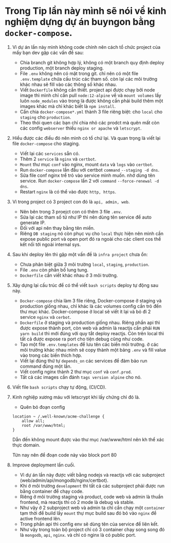# Trong Tip lần này mình sẽ nói về kinh nghiệm dựng dự án buyngon bằng `docker-compose`.

1. Vì dự án lần này mình không code chính nên cách tổ chức project của mấy bạn dev gặp các vấn đề sau:

   - Chia branch git không hợp lý, không có một branch quy định deploy production, một branch deploy staging.
   - File `.env` không nên có mặt trong git. chỉ nên có một file `.env.template` chứa cấu trúc các tham số. còn lại các môi trường khác nhau sẽ fill vào các thông số khác nhau.
   - Viết `Dockerfile` không cần thiết. project api được chạy bởi node image thì mình chỉ cần pull `node:12-alpine` về và `mount volumes` lấy luôn `node_modules` vào trong là được không cần phải build thêm một images khác mà chỉ khác biết là `npm install`.
   - Cần chia `docker-compose*.yml` thành 3 file riêng biệt: cho `local` cho `staging` cho `production`.
   - Theo thói quen các bạn chỉ chia nhỏ các prodct mà quên mất còn các config `webserver` thiếu `nginx or apache` và `letscrypt`.

2. Hiểu được các điều đó nên mình có tổ chứ lại. Và quan trọng là viết lại file `docker-compose` cho staging.

   - Viết lại các `services` sẵn có.
   - Thêm 2 `service` là `nginx` và `certbot`.
   - `Mount` thư mục `conf` vào nginx, mount `data` và `logs` vào `certbot`.
   - Run `docker-compose` lần đầu với certbot `command` `--staging -d dns`.
   - Sửa file conf nginx trể trỏ vào service mình muốn. nhớ dùng tên service. Run `docker-compose` lần 2 với `command` `--force-renewal -d dns`.
   - Restart `nginx` là có thể vào được `http, https`.

3. Vì trong project có 3 project con đó là `api, admin, web`.

   - Nên bên trong 3 proejct con có thêm 3 file `.env`.
   - Sửa lại các tham số từ như IP thì nên dùng tên service để auto generate IP.
   - Đối với api nên thay bằng tên miền.
   - Riêng `DB staging` nó còn phục vụ cho `local` thực hiện nên mình cần expose public port và open port đó ra ngoài cho các client cos thể kết nối tới ngoài internal sys.

4. Sau khi deploy lên thì gặp một vấn đề là `infra project` chưa ổn:

   - Chưa phân biệt giữa 3 môi trường `local`, `staging`, `production`.
   - File `.env` còn phân bố lung tung.
   - `Dockerfile` cần viết khác nhau ở 3 môi trường.

5. Xây dựng lại cấu trúc để có thể viết `bash scripts` deploy tự động sau này.

   - `Docker-compose` chia làm 3 file riêng, Docker-compose ở staging và production giống nhau, chỉ khác là các volumes config cần trỏ đến thư mục khác. Docker-compose ở local sẽ viết ít lại và bỏ đi 2 service `nginx` và `cerbot`.
   - `Dockerfile` ở staging và production giống nhau. Riêng phần api thì được expose thành port, còn web và admin là reactjs cần phải `RUN yarn build` thì mới đúng với quy tắt deploy reactjs. Còn trên local thì tất cả được expose ra port cho tiện debug cũng như code.
   - Tạo một file `.env.templates` để lưu tên các biến môi trường. ở các môi trường khác nhau mình sẽ copy thành một bảng `.env` và fill value vào trong các biến thích hợp.
   - Viết lại đúng thứ tự `depends_on` các services để đảm bảo run command đúng một lần.
   - Viết config nginx thành 2 thư mục `conf` và `conf.prod`.
   - Tất cả các images cần đánh `tags version alpine` cho nó.

6. Viết file `bash scripts` chạy tự động, (CI/CD).

7. Kinh nghiệp xương máu với letscrypt khi lấy chứng chỉ đó là.

   - Quên bỏ đoạn config

   ```
   location ~ /.well-known/acme-challenge {
       allow all;
       root /var/www/html;
   }
   ```

   Dẫn đến không mount được vào thư mục /var/www/html nên kh thể xác thực domain.

   Từn nay nên để đoạn code này vào block port 80

8. Improve deployment lần cuối.
   - Vì dự án lần này được viết bằng nodejs và reactjs với các subproject (web/admin/api/mongodb/nginx/certbot).
   - Khi ở môi trường `development` thì tất cả các subproject phải được run bằng container để chạy code.
   - Riêng ở môi trường staging và product, code web và admin là thuần frontend, mà reactjs thì có 2 mode là debug và stable.
   - Như vậy ở 2 subproject web và admin ta chỉ cần chạy một `container` tạm thời để build lấy `mount` thự mục build sau đó bỏ vào `nginx` để active frontend lên.
   - Trong phần api thì config env sẽ dùng tên của service để liên kết.
   - Như vậy trong toàn bộ project chỉ có 3 container chạy song song đó là `mongodb`, `api`, `nginx`. và chỉ có nginx là có public port.
